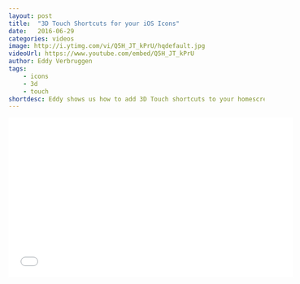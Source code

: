 ```yaml
---
layout: post
title:  "3D Touch Shortcuts for your iOS Icons"
date:   2016-06-29
categories: videos
image: http://i.ytimg.com/vi/Q5H_JT_kPrU/hqdefault.jpg
videoUrl: https://www.youtube.com/embed/Q5H_JT_kPrU
author: Eddy Verbruggen
tags: 
    - icons
    - 3d
    - touch
shortdesc: Eddy shows us how to add 3D Touch shortcuts to your homescreen icon, for added iOS pizzaz!
---
```

<iframe width="560" height="315" src="{{ page.videoUrl }}" frameborder="0" allowfullscreen></iframe>